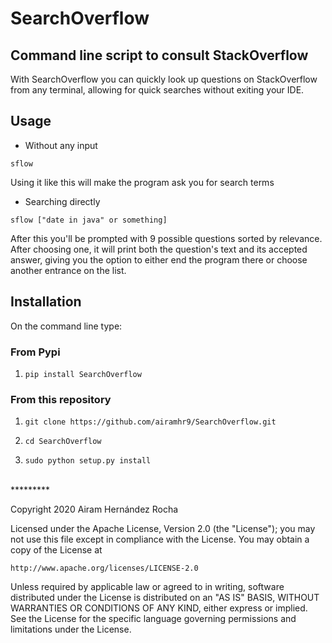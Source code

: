 # SearchOverflow

## Command line script to consult StackOverflow

With SearchOverflow you can quickly look up questions on StackOverflow from any terminal, allowing for quick searches without exiting your IDE.

## Usage
* Without any input

` sflow ` 
  
  Using it like this will make the program ask you for search terms
  
* Searching directly

`sflow ["date in java" or something]`

After this you'll be prompted with 9 possible questions sorted by relevance. After choosing one, it will print both the question's text and its accepted answer, giving you the option to either end the program there or choose another entrance on the list.

## Installation

On the command line type:

### From Pypi

  1. `pip install SearchOverflow`

### From this repository 

  1. `git clone https://github.com/airamhr9/SearchOverflow.git`

  2. `cd SearchOverflow`

  3. `sudo python setup.py install`


<br>
*********

Copyright 2020 Airam Hernández Rocha

Licensed under the Apache License, Version 2.0 (the "License");
you may not use this file except in compliance with the License.
You may obtain a copy of the License at

    http://www.apache.org/licenses/LICENSE-2.0

Unless required by applicable law or agreed to in writing, software
distributed under the License is distributed on an "AS IS" BASIS,
WITHOUT WARRANTIES OR CONDITIONS OF ANY KIND, either express or implied.
See the License for the specific language governing permissions and
limitations under the License.
